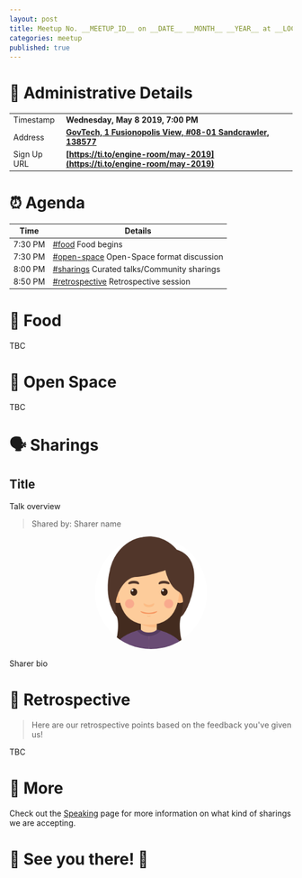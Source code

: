 ```yaml
---
layout: post
title: Meetup No. __MEETUP_ID__ on __DATE__ __MONTH__ __YEAR__ at __LOCATION__
categories: meetup
published: true
---
```


# 📍 Administrative Details

| | |
| --- | --- |
| Timestamp | **Wednesday, May 8 2019, 7:00 PM** |
| Address | **[GovTech, 1 Fusionopolis View, #08-01 Sandcrawler, 138577](https://goo.gl/maps/rSJuxFeacGPbEWEt5)** |
| Sign Up URL | **[https://ti.to/engine-room/may-2019](https://ti.to/engine-room/may-2019)** |

# ⏰ Agenda

| Time | Details |
| --- | --- |
| 7:30 PM | [#food](#food) Food begins |
| 7:30 PM | [#open-space](#open-space) Open-Space format discussion |
| 8:00 PM | [#sharings](#sharings) Curated talks/Community sharings |
| 8:50 PM | [#retrospective](#retrospective) Retrospective session |

# 🍕 Food

TBC

# 🗽 Open Space

TBC

# 🗣 Sharings

## Title

Talk overview

> Shared by: Sharer name

<div style="text-align: center;">
  <img src="/static/unknown-woman.png" style="max-width: 200px; border-radius: 100%; text-align: center;" />
</div>

Sharer bio

# 🔬 Retrospective

> Here are our retrospective points based on the feedback you've given us!

TBC

# 📎 More

Check out the [Speaking](/speak) page for more information on what kind of sharings we are accepting.

# 🎉 See you there! 🎊
